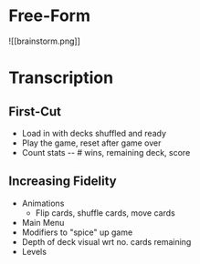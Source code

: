 # Free-Form
![[brainstorm.png]]

# Transcription

## First-Cut
- Load in with decks shuffled and ready
- Play the game, reset after game over
- Count stats -- # wins, remaining deck, score

## Increasing Fidelity 
- Animations
	- Flip cards, shuffle cards, move cards 
- Main Menu
- Modifiers to "spice" up game
- Depth of deck visual wrt no. cards remaining
- Levels 